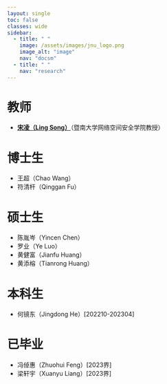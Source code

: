 ```yaml
---
layout: single
toc: false
classes: wide
sidebar:
  - title: " "
    image: /assets/images/jnu_logo.png
    image_alt: "image"
    nav: "docsm"
  - title: " "
    nav: "research"  
---
```


# 教师

- **[宋凌（Ling Song）](https://sites.google.com/view/ling-song/home)**（暨南大学网络空间安全学院教授）


# 博士生

- 王超（Chao Wang）
- 符清杆（Qinggan Fu）


# 硕士生

- 陈胤岑（Yincen Chen）
- 罗业（Ye Luo）
- 黄健富（Jianfu Huang）
- 黄添榕（Tianrong Huang）


# 本科生

- 何镜东（Jingdong He）[202210-202304]

# 已毕业

- 冯倬惠（Zhuohui Feng）[2023界]
- 梁轩宇（Xuanyu Liang）[2023界]
